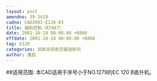 ```yaml
---
layout: post
amendno: 39-3410
cadno: CAD2001-E120-03
title: 偏航控制（ATA67）
date: 2001-10-18 00:00:00 +0800
effdate: 2001-10-18 00:00:00 +0800
tag: E120
categories: 民航总局航空器适航司
author: 潘超
---
```


##适用范围:
本CAD适用于序号小于NO.1279的EC 120 B直升机。

